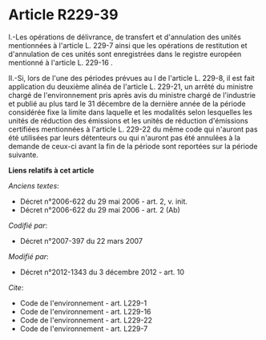 # Article R229-39

I.-Les opérations de délivrance, de transfert et d'annulation des unités mentionnées à l'article L. 229-7 ainsi que les
opérations de restitution et d'annulation de ces unités sont enregistrées dans le registre européen mentionné à l'article L.
229-16 . 

II.-Si, lors de l'une des périodes prévues au I de l'article L. 229-8, il est fait application du deuxième alinéa de
l'article L. 229-21, un arrêté du ministre chargé de l'environnement pris après avis du ministre chargé de l'industrie et
publié au plus tard le 31 décembre de la dernière année de la période considérée fixe la limite dans laquelle et les
modalités selon lesquelles les unités de réduction des émissions et les unités de réduction d'émissions certifiées
mentionnées à l'article L. 229-22 du même code qui n'auront pas été utilisées par leurs détenteurs ou qui n'auront pas été
annulées à la demande de ceux-ci avant la fin de la période sont reportées sur la période suivante.

**Liens relatifs à cet article**

_Anciens textes_:

  - Décret n°2006-622 du 29 mai 2006 - art. 2, v. init.
  - Décret n°2006-622 du 29 mai 2006 - art. 2 (Ab)

_Codifié par_:

  - Décret n°2007-397 du 22 mars 2007

_Modifié par_:

  - Décret n°2012-1343 du 3 décembre 2012 - art. 10

_Cite_:

  - Code de l'environnement - art. L229-1
  - Code de l'environnement - art. L229-16
  - Code de l'environnement - art. L229-22
  - Code de l'environnement - art. L229-7

